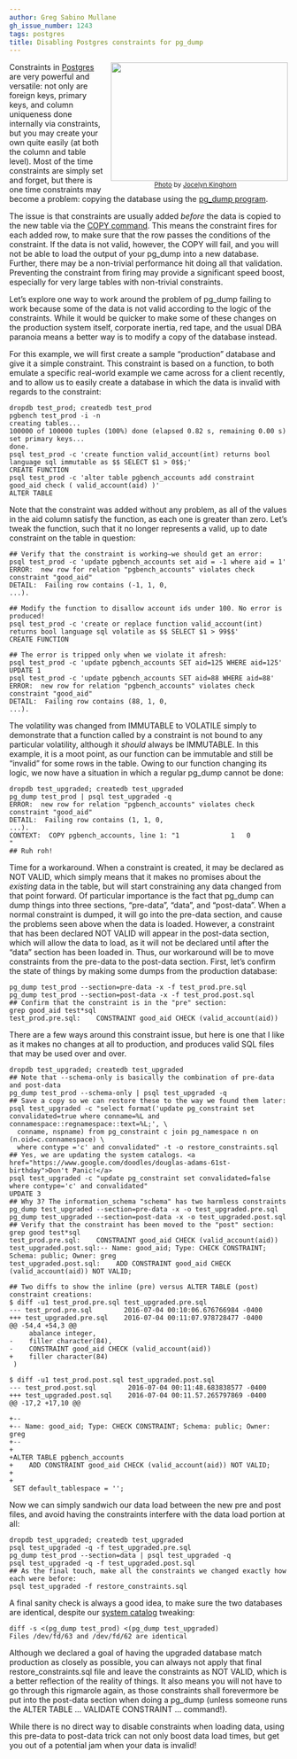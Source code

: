 ```yaml
---
author: Greg Sabino Mullane
gh_issue_number: 1243
tags: postgres
title: Disabling Postgres constraints for pg_dump
---
```




<div class="separator" style="clear: both; float: right; text-align: center;"><a href="/blog/2016/07/13/disabling-postgres-constraints-for/image-0-big.jpeg" imageanchor="1" style="clear: right; margin-bottom: 1em; margin-left: 1em;"><img border="0" height="214" id="jA0EBAMChzm+tKZB3H1gyTmVfCRHS4otffhMjrBmP9+8cv7edF+qqTG1SnC7KYRpMDHK8xT+Wlq8Qnv0JM23KZ5BBFn6NeMLcjo==wAGQ" src="/blog/2016/07/13/disabling-postgres-constraints-for/image-0.jpeg" width="320"/></a><br/><small><a href="https://flic.kr/p/ieEvjB">Photo</a> by <a href="https://www.flickr.com/photos/joceykinghorn/">Jocelyn Kinghorn</a></small></div>

Constraints in [Postgres](https://www.postgresql.org/) are very powerful and versatile: 
not only are foreign keys, primary keys, and column uniqueness done internally 
via constraints, but you may create your own quite easily (at both the column and table 
level). Most of the time constraints are simply set and forget, but there is one time 
constraints may become a problem: copying the database using the 
[pg_dump program](https://www.postgresql.org/docs/current/static/app-pgdump.html).

The issue is that constraints are usually added *before* the data is copied to the 
new table via the [COPY command](https://www.postgresql.org/docs/current/static/sql-copy.html). This means the constraint fires for each added row, 
to make sure that the row passes the conditions of the constraint. If the data is 
not valid, however, the COPY will fail, and you will not be able to load the output 
of your pg_dump into a new database. Further, there may be a non-trivial performance 
hit doing all that validation. Preventing the constraint from firing may provide 
a significant speed boost, especially for very large tables with non-trivial 
constraints.

Let’s explore one way to work around the problem of pg_dump failing to work 
because some of the data is not valid according to the logic of the constraints.
While it would be quicker to make some of these changes on the production 
system itself, corporate inertia, red tape, and the usual DBA paranoia 
means a better way is to modify a copy of the database instead.

For this example, we will first create a sample “production” database and give it a simple constraint. 
This constraint is based on a function, to both emulate a specific real-world example we came across 
for a client recently, and to allow us to easily create a database in which the data is invalid 
with regards to the constraint:

```
dropdb test_prod; createdb test_prod
pgbench test_prod -i -n
creating tables...
100000 of 100000 tuples (100%) done (elapsed 0.82 s, remaining 0.00 s)
set primary keys...
done.
psql test_prod -c 'create function valid_account(int) returns bool language sql immutable as $$ SELECT $1 > 0$$;'
CREATE FUNCTION
psql test_prod -c 'alter table pgbench_accounts add constraint good_aid check ( valid_account(aid) )'
ALTER TABLE
```

Note that the constraint was added without any problem, as all of the values in the aid column 
satisfy the function, as each one is greater than zero. Let’s tweak the function, such that it no 
longer represents a valid, up to date constraint on the table in question:

```
## Verify that the constraint is working—​we should get an error:
psql test_prod -c 'update pgbench_accounts set aid = -1 where aid = 1'
ERROR:  new row for relation "pgbench_accounts" violates check constraint "good_aid"
DETAIL:  Failing row contains (-1, 1, 0,                                         ...).

## Modify the function to disallow account ids under 100. No error is produced!
psql test_prod -c 'create or replace function valid_account(int) returns bool language sql volatile as $$ SELECT $1 > 99$$'
CREATE FUNCTION

## The error is tripped only when we violate it afresh:
psql test_prod -c 'update pgbench_accounts SET aid=125 WHERE aid=125'
UPDATE 1
psql test_prod -c 'update pgbench_accounts SET aid=88 WHERE aid=88'
ERROR:  new row for relation "pgbench_accounts" violates check constraint "good_aid"
DETAIL:  Failing row contains (88, 1, 0,                                         ...).
```

The volatility was changed from IMMUTABLE to VOLATILE simply to demonstrate that a function called 
by a constraint is not bound to any particular volatility, although it *should* always be IMMUTABLE. In 
this example, it is a moot point, as our function can be immutable and still be “invalid” for some rows 
in the table. Owing to our function changing its logic, we now have a situation in which a regular pg_dump cannot be done:

```
dropdb test_upgraded; createdb test_upgraded
pg_dump test_prod | psql test_upgraded -q
ERROR:  new row for relation "pgbench_accounts" violates check constraint "good_aid"
DETAIL:  Failing row contains (1, 1, 0,                                          ...).
CONTEXT:  COPY pgbench_accounts, line 1: "1             1   0          "
## Ruh roh!
```

Time for a workaround. When a constraint is created, it may be declared as NOT VALID, which simply means 
that it makes no promises about the *existing* data in the table, but will start constraining any data 
changed from that point forward. Of particular importance is the fact that pg_dump can dump things into 
three sections, “pre-data”, “data”, and “post-data”. When a normal constraint is dumped, it will go into 
the pre-data section, and cause the problems seen above when the data is loaded. However, a constraint that 
has been declared NOT VALID will appear in the post-data section, which will allow the data to load, as it 
will not be declared until after the “data” section has been loaded in. Thus, our workaround will be to 
move constraints from the pre-data to the post-data section. First, let’s confirm the state of things by 
making some dumps from the production database:

```
pg_dump test_prod --section=pre-data -x -f test_prod.pre.sql
pg_dump test_prod --section=post-data -x -f test_prod.post.sql
## Confirm that the constraint is in the "pre" section:
grep good_aid test*sql
test_prod.pre.sql:    CONSTRAINT good_aid CHECK (valid_account(aid))
```

There are a few ways around this constraint issue, but here is one that I like as 
it makes no changes at all to production, and produces valid SQL files that may be 
used over and over.

```
dropdb test_upgraded; createdb test_upgraded
## Note that --schema-only is basically the combination of pre-data and post-data
pg_dump test_prod --schema-only | psql test_upgraded -q
## Save a copy so we can restore these to the way we found them later:
psql test_upgraded -c "select format('update pg_constraint set convalidated=true where conname=%L and connamespace::regnamespace::text=%L;', \
  conname, nspname) from pg_constraint c join pg_namespace n on (n.oid=c.connamespace) \
  where contype ='c' and convalidated" -t -o restore_constraints.sql
## Yes, we are updating the system catalogs. <a href="https://www.google.com/doodles/douglas-adams-61st-birthday">Don't Panic!</a>
psql test_upgraded -c "update pg_constraint set convalidated=false where contype='c' and convalidated"
UPDATE 3
## Why 3? The information_schema "schema" has two harmless constraints
pg_dump test_upgraded --section=pre-data -x -o test_upgraded.pre.sql
pg_dump test_upgraded --section=post-data -x -o test_upgraded.post.sql
## Verify that the constraint has been moved to the "post" section:
grep good test*sql
test_prod.pre.sql:    CONSTRAINT good_aid CHECK (valid_account(aid))
test_upgraded.post.sql:-- Name: good_aid; Type: CHECK CONSTRAINT; Schema: public; Owner: greg
test_upgraded.post.sql:    ADD CONSTRAINT good_aid CHECK (valid_account(aid)) NOT VALID;
```

```
## Two diffs to show the inline (pre) versus ALTER TABLE (post) constraint creations:
$ diff -u1 test_prod.pre.sql test_upgraded.pre.sql 
--- test_prod.pre.sql        2016-07-04 00:10:06.676766984 -0400
+++ test_upgraded.pre.sql    2016-07-04 00:11:07.978728477 -0400
@@ -54,4 +54,3 @@
     abalance integer,
-    filler character(84),
-    CONSTRAINT good_aid CHECK (valid_account(aid))
+    filler character(84)
 )

$ diff -u1 test_prod.post.sql test_upgraded.post.sql 
--- test_prod.post.sql        2016-07-04 00:11:48.683838577 -0400
+++ test_upgraded.post.sql    2016-07-04 00:11.57.265797869 -0400
@@ -17,2 +17,10 @@
 
+--
+-- Name: good_aid; Type: CHECK CONSTRAINT; Schema: public; Owner: greg
+--
+
+ALTER TABLE pgbench_accounts
+    ADD CONSTRAINT good_aid CHECK (valid_account(aid)) NOT VALID;
+
+
 SET default_tablespace = '';
```

Now we can simply sandwich our data load between the new pre and post files, and avoid 
having the constraints interfere with the data load portion at all:

```
dropdb test_upgraded; createdb test_upgraded
psql test_upgraded -q -f test_upgraded.pre.sql
pg_dump test_prod --section=data | psql test_upgraded -q
psql test_upgraded -q -f test_upgraded.post.sql
## As the final touch, make all the constraints we changed exactly how each were before:
psql test_upgraded -f restore_constraints.sql
```

A final sanity check is always a good idea, to make sure the two databases are identical, 
despite our [system catalog](https://www.postgresql.org/docs/current/static/catalogs.html) tweaking:

```
diff -s <(pg_dump test_prod) <(pg_dump test_upgraded)
Files /dev/fd/63 and /dev/fd/62 are identical
```

Although we declared a goal of having the upgraded database match production as closely as possible, 
you can always not apply that final restore_constraints.sql file and leave the constraints as 
NOT VALID, which is a better reflection of the reality of things. It also means you will not 
have to go through this rigmarole again, as those constraints shall forevermore be put into 
the post-data section when doing a pg_dump (unless someone runs the ALTER TABLE ... VALIDATE CONSTRAINT ...
command!).

While there is no direct way to disable constraints when loading data, using this pre-data to 
post-data trick can not only boost data load times, but get you out of a potential jam when 
your data is invalid!


